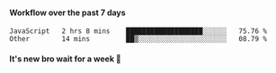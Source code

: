 #### Workflow over the past 7 days

<!--START_SECTION:waka-->

```text
JavaScript   2 hrs 8 mins    ███████████████████░░░░░░   75.76 %
Other        14 mins         ██▒░░░░░░░░░░░░░░░░░░░░░░   08.79 %
```

<!--END_SECTION:waka-->

#### It's new bro wait for a week 😤

